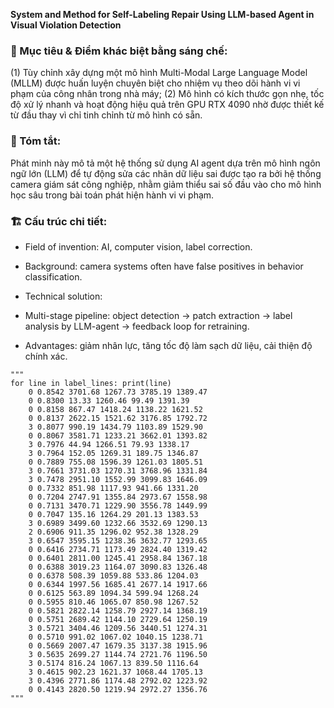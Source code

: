 **System and Method for Self-Labeling Repair Using LLM-based Agent in Visual Violation Detection**

### 🎯 Mục tiêu & Điểm khác biệt bằng sáng chế:

(1) Tùy chỉnh xây dựng một mô hình Multi-Modal Large Language Model (MLLM) được huấn luyện chuyên biệt cho nhiệm vụ theo dõi hành vi vi phạm của công nhân trong nhà máy;
(2) Mô hình có kích thước gọn nhẹ, tốc độ xử lý nhanh và hoạt động hiệu quả trên GPU RTX 4090 nhờ được thiết kế từ đầu thay vì chỉ tinh chỉnh từ mô hình có sẵn.

### 📎 Tóm tắt:

Phát minh này mô tả một hệ thống sử dụng AI agent dựa trên mô hình ngôn ngữ lớn (LLM) để tự động sửa các nhãn dữ liệu sai được tạo ra bởi hệ thống camera giám sát công nghiệp, nhằm giảm thiểu sai số đầu vào cho mô hình học sâu trong bài toán phát hiện hành vi vi phạm.

### 🏗 Cấu trúc chi tiết:

* Field of invention: AI, computer vision, label correction.
* Background: camera systems often have false positives in behavior classification.
* Technical solution:

* Multi-stage pipeline: object detection → patch extraction → label analysis by LLM-agent → feedback loop for retraining.
* Advantages: giảm nhân lực, tăng tốc độ làm sạch dữ liệu, cải thiện độ chính xác.


```
"""
for line in label_lines: print(line)
    0 0.8542 3701.68 1267.73 3785.19 1389.47
    0 0.8300 13.33 1260.46 99.49 1391.39
    0 0.8158 867.47 1418.24 1138.22 1621.52
    0 0.8137 2622.15 1521.62 3176.85 1792.72
    3 0.8077 990.19 1434.79 1103.89 1529.90
    0 0.8067 3581.71 1233.21 3662.01 1393.82
    3 0.7976 44.94 1266.51 79.93 1338.17
    3 0.7964 152.05 1269.31 189.75 1346.87
    0 0.7889 755.08 1596.39 1261.03 1805.51
    3 0.7661 3731.03 1270.31 3768.96 1331.84
    3 0.7478 2951.10 1552.99 3099.83 1646.09
    0 0.7332 851.98 1117.93 941.66 1331.20
    0 0.7204 2747.91 1355.84 2973.67 1558.98
    0 0.7131 3470.71 1229.90 3556.78 1449.99
    0 0.7047 135.16 1264.29 201.13 1383.53
    3 0.6989 3499.60 1232.66 3532.69 1290.13
    2 0.6906 911.35 1296.02 952.38 1328.29
    3 0.6547 3595.15 1238.36 3632.77 1293.65
    0 0.6416 2734.71 1173.49 2824.40 1319.42
    0 0.6401 2811.00 1245.41 2958.84 1367.18
    0 0.6388 3019.23 1164.07 3090.83 1326.48
    0 0.6378 508.39 1059.88 533.86 1204.03
    0 0.6344 1997.56 1685.41 2677.14 1917.66
    0 0.6125 563.89 1094.34 599.94 1268.24
    0 0.5955 810.46 1065.07 850.98 1267.52
    0 0.5821 2822.14 1258.79 2927.14 1368.19
    0 0.5751 2689.42 1144.10 2729.64 1250.19
    3 0.5721 3404.46 1209.56 3440.51 1274.31
    0 0.5710 991.02 1067.02 1040.15 1238.71
    0 0.5669 2007.47 1679.35 3137.38 1915.96
    3 0.5635 2699.27 1144.74 2721.76 1196.50
    3 0.5174 816.24 1067.13 839.50 1116.64
    3 0.4615 902.23 1621.37 1068.44 1705.13
    3 0.4396 2771.86 1174.48 2792.02 1223.92
    0 0.4143 2820.50 1219.94 2972.27 1356.76
"""
```